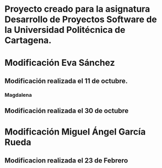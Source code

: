 # Proyecto creado para la asignatura Desarrollo de Proyectos Software de la Universidad Politécnica de Cartagena.

# Modificación Eva Sánchez 

## Modificación realizada el 11 de octubre.
### Magdalena

## Modificación realizada el 30 de octubre

# Modificación Miguel Ángel García Rueda

## Modificacion realizada el 23 de Febrero
